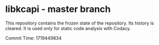 # libkcapi - master branch

This repository contains the frozen state of the repository.
Its history is cleared. It is used only for static code
analysis with Codacy.

Commit Time: 1719449834
